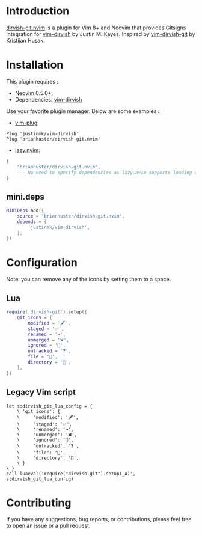 # Introduction
[dirvish-git.nvim](https://github.com/brianhuster/vim-dirvish-git.lua) is a plugin for Vim 8+ and Neovim that provides Gitsigns integration for [vim-dirvish](https://github.com/justinmk/vim-dirvish) by Justin M. Keyes. Inspired by [vim-dirvish-git](https://github.com/kristijanhusak/vim-dirvish-git) by Kristijan Husak.

# Installation
This plugin requires :
- Neovim 0.5.0+.
- Dependencies: [vim-dirvish](https://github.com/justinmk/vim-dirvish)

Use your favorite plugin manager. Below are some examples : 

* [vim-plug](https://github.com/junegunn/vim-plug):

```vim
Plug 'justinmk/vim-dirvish'
Plug 'brianhuster/dirvish-git.nvim'
```

* [lazy.nvim](https://github.com/folke/lazy.nvim):

```lua
{
    "brianhuster/dirvish-git.nvim",
    --- No need to specify dependencies as lazy.nvim supports loading dependencies information from pkg.json
}
```

## mini.deps
```lua
MiniDeps.add({
    source = 'brianhuster/dirvish-git.nvim',
    depends = {
        'justinmk/vim-dirvish',
    },
})
```

# Configuration

Note: you can remove any of the icons by setting them to a space.

## Lua

```lua
require('dirvish-git').setup({
    git_icons = {
        modified = '🖋️',
        staged = '✅',
        renamed = '➜',
        unmerged = '❌',
        ignored = '🙈',
        untracked = '❓',
        file = '📄',
        directory = '📁',
	},
})
```

## Legacy Vim script

```vim
let s:dirvish_git_lua_config = {
    \ 'git_icons': {
    \     'modified': '🖋️',
    \     'staged': '✅',
    \     'renamed': '➜',
    \     'unmerged': '❌',
    \     'ignored': '🙈',
    \     'untracked': '❓',
    \     'file': '📄',
    \     'directory': '📁',
    \ }
\ }
call luaeval('require("dirvish-git").setup(_A)', s:dirvish_git_lua_config)
```

# Contributing

If you have any suggestions, bug reports, or contributions, please feel free to open an issue or a pull request.
